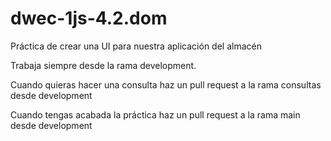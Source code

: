 # dwec-1js-4.2.dom
Práctica de crear una UI para nuestra aplicación del almacén

Trabaja siempre desde la rama development.

Cuando quieras hacer una consulta haz un pull request a la rama consultas desde development

Cuando tengas acabada la práctica haz un pull request a la rama main desde development

